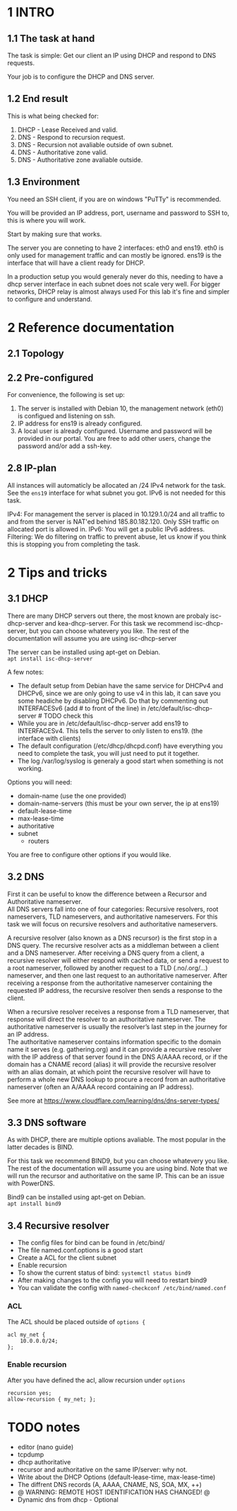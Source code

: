 # 1 INTRO
## 1.1 The task at hand
The task is simple: Get our client an IP using DHCP and respond to DNS requests.

Your job is to configure the DHCP and DNS server.

## 1.2 End result
This is what being checked for:
1.  DHCP - Lease Received and valid.
2.  DNS - Respond to recursion request.
3.  DNS - Recursion not avaliable outside of own subnet.
4.  DNS - Authoritative zone valid.
5.  DNS - Authoritative zone avaliable outside.

## 1.3 Environment
You need an SSH client, if you are on windows "PuTTy" is recommended.

You will be provided an IP address, port, username and password to SSH to, this is where you will work.

Start by making sure that works.

The server you are conneting to have 2 interfaces: eth0 and ens19. eth0 is only used for management traffic and can mostly be ignored. ens19 is the interface that will have a client ready for DHCP.

In a production setup you would generaly never do this, needing to have a dhcp server interface in each subnet does not scale very well. For bigger networks, DHCP relay is almost always used
For this lab it's fine and simpler to configure and understand.

# 2 Reference documentation
## 2.1 Topology

## 2.2 Pre-configured
For convenience, the following is set up:
1. The server is installed with Debian 10, the management network (eth0) is configued and listening on ssh.
2. IP address for ens19 is already configured.
3. A local user is already configured. Username and password will be provided in our portal. You are free to add other users, change the password and/or add a ssh-key.


## 2.8 IP-plan
All instances will automaticly be allocated an /24 IPv4 network for the task. See the `ens19` interface for what subnet you got. IPv6 is not needed for this task.

IPv4: For management the server is placed in 10.129.1.0/24 and all traffic to and from the server is NAT'ed behind 185.80.182.120. Only SSH traffic on allocated port is allowed in.
IPv6: You will get a public IPv6 address.
Filtering: We do filtering on traffic to prevent abuse, let us know if you think this is stopping you from completing the task.

# 2 Tips and tricks
## 3.1 DHCP
There are many DHCP servers out there, the most known are probaly isc-dhcp-server and kea-dhcp-server. For this task we recommend isc-dhcp-server, but you can choose whatevery you like. The rest of the documentation will assume you are using isc-dhcp-server

The server can be installed using apt-get on Debian.  
`apt install isc-dhcp-server`

A few notes:
- The default setup from Debian have the same service for DHCPv4 and DHCPv6, since we are only going to use v4 in this lab, it can save you some headiche by disabling DHCPv6. Do that by commenting out INTERFACESv6 (add # to front of the line) in /etc/default/isc-dhcp-server # TODO check this
- While you are in /etc/default/isc-dhcp-server add ens19 to INTERFACESv4. This tells the server to only listen to ens19. (the interface with clients)
- The default configuration (/etc/dhcp/dhcpd.conf) have everything you need to complete the task, you will just need to put it together.
- The log /var/log/syslog is generaly a good start when something is not working.

Options you will need:
- domain-name (use the one provided)
- domain-name-servers (this must be your own server, the ip at ens19)
- default-lease-time
- max-lease-time
- authoritative
- subnet
  - routers

You are free to configure other options if you would like.

## 3.2 DNS
First it can be useful to know the difference between a Recursor and Authoritative nameserver.  
All DNS servers fall into one of four categories: Recursive resolvers, root nameservers, TLD nameservers, and authoritative nameservers. For this task we will focus on recursive resolvers and authoritative nameservers.

A recursive resolver (also known as a DNS recursor) is the first stop in a DNS query. The recursive resolver acts as a middleman between a client and a DNS nameserver. After receiving a DNS query from a client, a recursive resolver will either respond with cached data, or send a request to a root nameserver, followed by another request to a TLD (.no/.org/...) nameserver, and then one last request to an authoritative nameserver. After receiving a response from the authoritative nameserver containing the requested IP address, the recursive resolver then sends a response to the client.  

When a recursive resolver receives a response from a TLD nameserver, that response will direct the resolver to an authoritative nameserver. The authoritative nameserver is usually the resolver’s last step in the journey for an IP address.  
The authoritative nameserver contains information specific to the domain name it serves (e.g. gathering.org) and it can provide a recursive resolver with the IP address of that server found in the DNS A/AAAA record, or if the domain has a CNAME record (alias) it will provide the recursive resolver with an alias domain, at which point the recursive resolver will have to perform a whole new DNS lookup to procure a record from an authoritative nameserver (often an A/AAAA record containing an IP address).  

See more at https://www.cloudflare.com/learning/dns/dns-server-types/

## 3.3 DNS software
As with DHCP, there are multiple options avaliable. The most popular in the latter decades is BIND.

For this task we recommend BIND9, but you can choose whatevery you like. The rest of the documentation will assume you are using bind. Note that we will run the recursor and authoritative on the same IP. This can be an issue with PowerDNS.

Bind9 can be installed using apt-get on Debian.  
`apt install bind9`

## 3.4 Recursive resolver
- The config files for bind can be found in /etc/bind/
- The file named.conf.options is a good start
- Create a ACL for the client subnet
- Enable recursion
- To show the current status of bind: `systemctl status bind9`
- After making changes to the config you will need to restart bind9
- You can validate the config with `named-checkconf /etc/bind/named.conf`

### ACL
The ACL should be placed outside of `options {`  
```
acl my_net {
    10.0.0.0/24;
};
```

### Enable recursion
After you have defined the acl, allow recursion under `options`  
```
recursion yes;
allow-recursion { my_net; };
```

# TODO notes
- editor (nano guide)
- tcpdump
- dhcp authoritative
- recursor and authoritative on the same IP/server: why not.
- Write about the DHCP Options (default-lease-time, max-lease-time)
- The diffrent DNS records (A, AAAA, CNAME, NS, SOA, MX, ++)
- @    WARNING: REMOTE HOST IDENTIFICATION HAS CHANGED!     @
- Dynamic dns from dhcp - Optional
